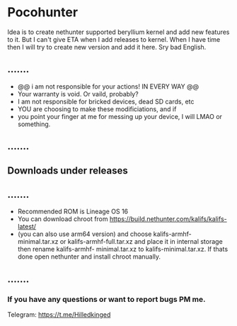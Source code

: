 # Pocohunter
Idea is to create nethunter supported beryllium kernel and add new features to it. But I can't give ETA when I add releases to kernel. When I have time then I will try to create new version and add it here. Sry bad English.

## .......
* @@ i am not responsible for your actions! IN EVERY WAY @@
* Your warranty is void. Or vaild, probably?
* I am not responsible for bricked devices, dead SD cards, etc
* YOU are choosing to make these modificiations, and if 
* you point your finger at me for messing up your device, I will LMAO or something.
## .......
## Downloads under releases
## .......
*  Recommended ROM is Lineage OS 16
*  You can download chroot from https://build.nethunter.com/kalifs/kalifs-latest/
*  (you can also use arm64 version) and choose kalifs-armhf-minimal.tar.xz or kalifs-armhf-full.tar.xz and place it in internal storage then rename kalifs-armhf-   minimal.tar.xz to kalifs-minimal.tar.xz. If thats done open nethunter and install chroot manually.
## .......

### If you have any questions or want to report bugs PM me.
Telegram: https://t.me/Hilledkinged
